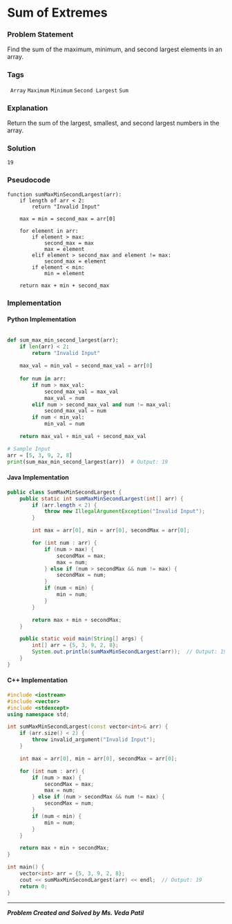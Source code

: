 # Sum of Extremes

### Problem Statement

Find the sum of the maximum, minimum, and second largest elements in an array.


### Tags

``` Array```  ```Maximum```  ```Minimum```  ```Second Largest```   ```Sum``` 
 
### Explanation

Return the sum of the largest, smallest, and second largest numbers in the array.
### Solution
```
19
```
### Pseudocode

```text
function sumMaxMinSecondLargest(arr):
    if length of arr < 2:
        return "Invalid Input"

    max = min = second_max = arr[0]

    for element in arr:
        if element > max:
            second_max = max
            max = element
        elif element > second_max and element != max:
            second_max = element
        if element < min:
            min = element

    return max + min + second_max

```

### Implementation

#### Python Implementation
```python

def sum_max_min_second_largest(arr):
    if len(arr) < 2:
        return "Invalid Input"
    
    max_val = min_val = second_max_val = arr[0]
    
    for num in arr:
        if num > max_val:
            second_max_val = max_val
            max_val = num
        elif num > second_max_val and num != max_val:
            second_max_val = num
        if num < min_val:
            min_val = num

    return max_val + min_val + second_max_val

# Sample Input
arr = [5, 3, 9, 2, 8]
print(sum_max_min_second_largest(arr))  # Output: 19

```
#### Java Implementation
```java
public class SumMaxMinSecondLargest {
    public static int sumMaxMinSecondLargest(int[] arr) {
        if (arr.length < 2) {
            throw new IllegalArgumentException("Invalid Input");
        }

        int max = arr[0], min = arr[0], secondMax = arr[0];

        for (int num : arr) {
            if (num > max) {
                secondMax = max;
                max = num;
            } else if (num > secondMax && num != max) {
                secondMax = num;
            }
            if (num < min) {
                min = num;
            }
        }

        return max + min + secondMax;
    }

    public static void main(String[] args) {
        int[] arr = {5, 3, 9, 2, 8};
        System.out.println(sumMaxMinSecondLargest(arr));  // Output: 19
    }
}

```
#### C++ Implementation
```cpp
#include <iostream>
#include <vector>
#include <stdexcept>
using namespace std;

int sumMaxMinSecondLargest(const vector<int>& arr) {
    if (arr.size() < 2) {
        throw invalid_argument("Invalid Input");
    }

    int max = arr[0], min = arr[0], secondMax = arr[0];

    for (int num : arr) {
        if (num > max) {
            secondMax = max;
            max = num;
        } else if (num > secondMax && num != max) {
            secondMax = num;
        }
        if (num < min) {
            min = num;
        }
    }

    return max + min + secondMax;
}

int main() {
    vector<int> arr = {5, 3, 9, 2, 8};
    cout << sumMaxMinSecondLargest(arr) << endl;  // Output: 19
    return 0;
}


```
***
***Problem Created and Solved by Ms. Veda Patil***
